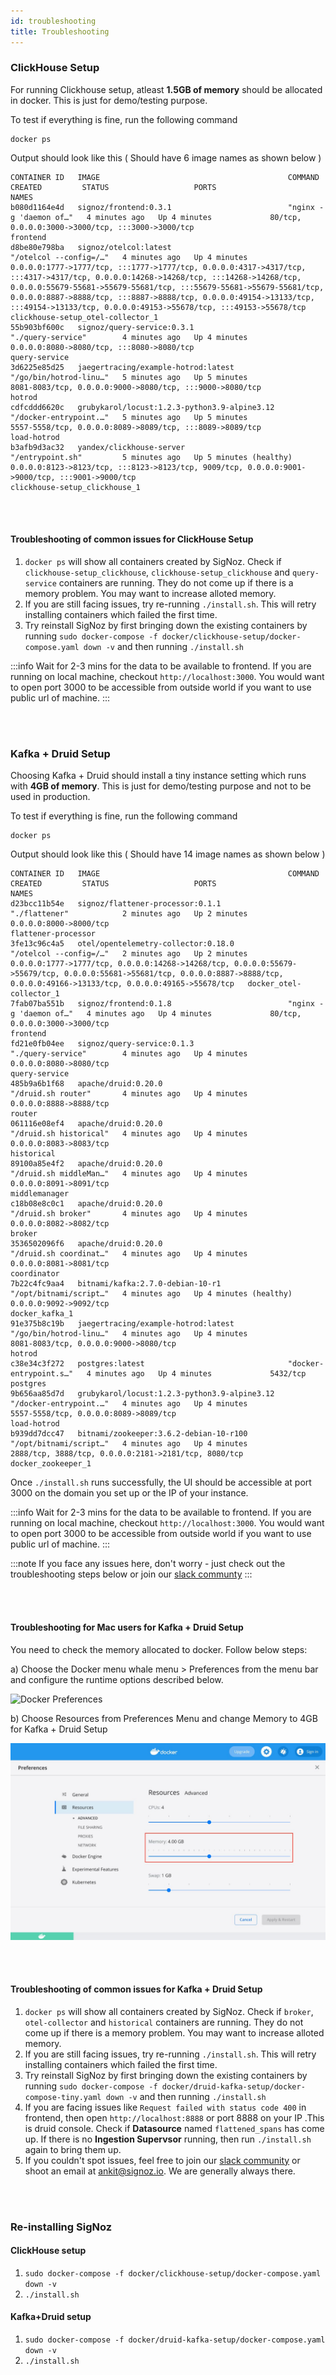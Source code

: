```yaml
---
id: troubleshooting
title: Troubleshooting
---
```

### ClickHouse Setup

For running Clickhouse setup, atleast **1.5GB of memory** should be allocated in docker. This is just for demo/testing purpose.

To test if everything is fine, run the following command

```
docker ps
```

Output should look like this ( Should have 6 image names as shown below )

```
CONTAINER ID   IMAGE                                          COMMAND                  CREATED         STATUS                   PORTS                                                                                                                                                                                                                                                                                                                                                 NAMES
b080d1164e4d   signoz/frontend:0.3.1                          "nginx -g 'daemon of…"   4 minutes ago   Up 4 minutes             80/tcp, 0.0.0.0:3000->3000/tcp, :::3000->3000/tcp                                                                                                                                                                                                                                                                                                     frontend
d8be80e798ba   signoz/otelcol:latest                          "/otelcol --config=/…"   4 minutes ago   Up 4 minutes             0.0.0.0:1777->1777/tcp, :::1777->1777/tcp, 0.0.0.0:4317->4317/tcp, :::4317->4317/tcp, 0.0.0.0:14268->14268/tcp, :::14268->14268/tcp, 0.0.0.0:55679-55681->55679-55681/tcp, :::55679-55681->55679-55681/tcp, 0.0.0.0:8887->8888/tcp, :::8887->8888/tcp, 0.0.0.0:49154->13133/tcp, :::49154->13133/tcp, 0.0.0.0:49153->55678/tcp, :::49153->55678/tcp   clickhouse-setup_otel-collector_1
55b903bf600c   signoz/query-service:0.3.1                     "./query-service"        4 minutes ago   Up 4 minutes             0.0.0.0:8080->8080/tcp, :::8080->8080/tcp                                                                                                                                                                                                                                                                                                             query-service
3d6225e85d25   jaegertracing/example-hotrod:latest            "/go/bin/hotrod-linu…"   5 minutes ago   Up 5 minutes             8081-8083/tcp, 0.0.0.0:9000->8080/tcp, :::9000->8080/tcp                                                                                                                                                                                                                                                                                              hotrod
cdfcddd6620c   grubykarol/locust:1.2.3-python3.9-alpine3.12   "/docker-entrypoint.…"   5 minutes ago   Up 5 minutes             5557-5558/tcp, 0.0.0.0:8089->8089/tcp, :::8089->8089/tcp                                                                                                                                                                                                                                                                                              load-hotrod
b3afb9d3ac32   yandex/clickhouse-server                       "/entrypoint.sh"         5 minutes ago   Up 5 minutes (healthy)   0.0.0.0:8123->8123/tcp, :::8123->8123/tcp, 9009/tcp, 0.0.0.0:9001->9000/tcp, :::9001->9000/tcp                                                                                                                                                                                                                                                        clickhouse-setup_clickhouse_1
```
<br></br>

#### Troubleshooting of common issues for ClickHouse Setup

1. `docker ps` will show all containers created by SigNoz. Check if `clickhouse-setup_clickhouse`, `clickhouse-setup_clickhouse` and `query-service` containers are running. They do not come up if there is a memory problem. You may want to increase alloted memory.
2. If you are still facing issues, try re-running `./install.sh`. This will retry installing containers which failed the first time.
3. Try reinstall SigNoz by first bringing down the existing containers by running
   `sudo docker-compose -f docker/clickhouse-setup/docker-compose.yaml down -v` and then running `./install.sh`

:::info
Wait for 2-3 mins for the data to be available to frontend. If you are running on local machine, checkout `http://localhost:3000`.
You would want to open port 3000 to be accessible from outside world if you want to use public url of machine.
:::

<br></br>


### Kafka + Druid Setup

Choosing Kafka + Druid should install a tiny instance setting which runs with **4GB of memory**. This is just for demo/testing purpose and not to be used in production.

To test if everything is fine, run the following command

```
docker ps
```

Output should look like this ( Should have 14 image names as shown below )

```
CONTAINER ID   IMAGE                                          COMMAND                  CREATED         STATUS                   PORTS                                                                                                                                                                              NAMES
d23bcc11b54e   signoz/flattener-processor:0.1.1               "./flattener"            2 minutes ago   Up 2 minutes             0.0.0.0:8000->8000/tcp                                                                                                                                                             flattener-processor
3fe13c96c4a5   otel/opentelemetry-collector:0.18.0            "/otelcol --config=/…"   2 minutes ago   Up 2 minutes             0.0.0.0:1777->1777/tcp, 0.0.0.0:14268->14268/tcp, 0.0.0.0:55679->55679/tcp, 0.0.0.0:55681->55681/tcp, 0.0.0.0:8887->8888/tcp, 0.0.0.0:49166->13133/tcp, 0.0.0.0:49165->55678/tcp   docker_otel-collector_1
7fab07ba551b   signoz/frontend:0.1.8                          "nginx -g 'daemon of…"   4 minutes ago   Up 4 minutes             80/tcp, 0.0.0.0:3000->3000/tcp                                                                                                                                                     frontend
fd21e0fb04ee   signoz/query-service:0.1.3                     "./query-service"        4 minutes ago   Up 4 minutes             0.0.0.0:8080->8080/tcp                                                                                                                                                             query-service
485b9a6b1f68   apache/druid:0.20.0                            "/druid.sh router"       4 minutes ago   Up 4 minutes             0.0.0.0:8888->8888/tcp                                                                                                                                                             router
061116e08ef4   apache/druid:0.20.0                            "/druid.sh historical"   4 minutes ago   Up 4 minutes             0.0.0.0:8083->8083/tcp                                                                                                                                                             historical
89100a85e4f2   apache/druid:0.20.0                            "/druid.sh middleMan…"   4 minutes ago   Up 4 minutes             0.0.0.0:8091->8091/tcp                                                                                                                                                             middlemanager
c18b08e8c0c1   apache/druid:0.20.0                            "/druid.sh broker"       4 minutes ago   Up 4 minutes             0.0.0.0:8082->8082/tcp                                                                                                                                                             broker
3536502096f6   apache/druid:0.20.0                            "/druid.sh coordinat…"   4 minutes ago   Up 4 minutes             0.0.0.0:8081->8081/tcp                                                                                                                                                             coordinator
7b22c4fc9aa4   bitnami/kafka:2.7.0-debian-10-r1               "/opt/bitnami/script…"   4 minutes ago   Up 4 minutes (healthy)   0.0.0.0:9092->9092/tcp                                                                                                                                                             docker_kafka_1
91e375b8c19b   jaegertracing/example-hotrod:latest            "/go/bin/hotrod-linu…"   4 minutes ago   Up 4 minutes             8081-8083/tcp, 0.0.0.0:9000->8080/tcp                                                                                                                                              hotrod
c38e34c3f272   postgres:latest                                "docker-entrypoint.s…"   4 minutes ago   Up 4 minutes             5432/tcp                                                                                                                                                                           postgres
9b656aa85d7d   grubykarol/locust:1.2.3-python3.9-alpine3.12   "/docker-entrypoint.…"   4 minutes ago   Up 4 minutes             5557-5558/tcp, 0.0.0.0:8089->8089/tcp                                                                                                                                              load-hotrod
b939dd7dcc47   bitnami/zookeeper:3.6.2-debian-10-r100         "/opt/bitnami/script…"   4 minutes ago   Up 4 minutes             2888/tcp, 3888/tcp, 0.0.0.0:2181->2181/tcp, 8080/tcp                                                                                                                               docker_zookeeper_1
```

Once `./install.sh` runs successfully, the UI should be accessible at port 3000 on the domain you set up or the IP of your instance.

:::info
Wait for 2-3 mins for the data to be available to frontend. If you are running on local machine, checkout `http://localhost:3000`.
You would want to open port 3000 to be accessible from outside world if you want to use public url of machine.
:::

:::note
If you face any issues here, don't worry - just check out the troubleshooting steps below or join our [slack communty](https://join.slack.com/t/signoz-community/shared_invite/zt-lrjknbbp-J_mI13rlw8pGF4EWBnorJA)
:::

<br></br>

#### Troubleshooting for Mac users for Kafka + Druid Setup

You need to check the memory allocated to docker. Follow below steps:

a) Choose the Docker menu whale menu > Preferences from the menu bar and configure the runtime options described below.

![Docker Preferences](https://docs.docker.com/docker-for-mac/images/menu/prefs.png)

b) Choose Resources from Preferences Menu and change Memory to 4GB for Kafka + Druid Setup

![Docker Resource Preferences](../../static/img/docker_preferences.jpeg)

<br></br>

#### Troubleshooting of common issues for Kafka + Druid Setup

1. `docker ps` will show all containers created by SigNoz. Check if `broker`, `otel-collector` and `historical` containers are running. They do not come up if there is a memory problem. You may want to increase alloted memory.
2. If you are still facing issues, try re-running `./install.sh`. This will retry installing containers which failed the first time.
3. Try reinstall SigNoz by first bringing down the existing containers by running
   `sudo docker-compose -f docker/druid-kafka-setup/docker-compose-tiny.yaml down -v` and then running `./install.sh`
4. If you are facing issues like `Request failed with status code 400` in frontend, then open `http://localhost:8888` or port 8888 on your IP .This is druid console. Check if **Datasource** named `flattened_spans` has come up. If there is no **Ingestion Supervsor** running, then run `./install.sh` again to bring them up.
5. If you couldn't spot issues, feel free to join our [slack community](https://join.slack.com/t/signoz-community/shared_invite/zt-lrjknbbp-J_mI13rlw8pGF4EWBnorJA) or shoot an email at ankit@signoz.io. We are generally always there.

<br></br>

### Re-installing SigNoz

#### ClickHouse setup

1. `sudo docker-compose -f docker/clickhouse-setup/docker-compose.yaml down -v`
2. `./install.sh`

#### Kafka+Druid setup

1. `sudo docker-compose -f docker/druid-kafka-setup/docker-compose.yaml down -v`
2. `./install.sh`